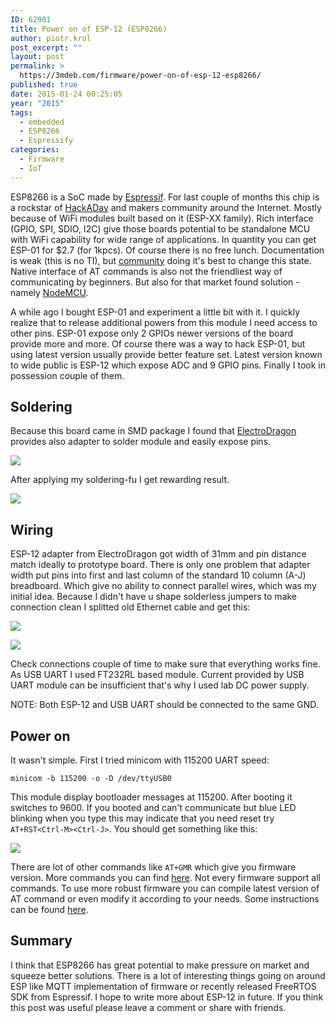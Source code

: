 ```yaml
---
ID: 62901
title: Power on of ESP-12 (ESP8266)
author: piotr.krol
post_excerpt: ""
layout: post
permalink: >
  https://3mdeb.com/firmware/power-on-of-esp-12-esp8266/
published: true
date: 2015-01-24 00:25:05
year: "2015"
tags:
  - embedded
  - ESP8266
  - Espressify
categories:
  - Firmware
  - IoT
---
```

ESP8266 is a SoC made by [Espressif](https://espressif.com). For last couple of
months this chip is a rockstar of [HackADay](http://hackaday.com/) and makers
community around the Internet. Mostly because of WiFi modules built based on it
(ESP-XX family). Rich interface (GPIO, SPI, SDIO, I2C) give those boards
potential to be standalone MCU with WiFi capability for wide range of
applications. In quantity you can get ESP-01 for $2.7 (for 1kpcs). Of course
there is no free lunch. Documentation is weak (this is no TI), but
[community](http://www.esp8266.com/) doing it's best to change this state.
Native interface of AT commands is also not the friendliest way of
communicating by beginners. But also for that market found solution - namely
[NodeMCU](https://github.com/nodemcu/nodemcu-firmware).

A while ago I bought ESP-01 and experiment a little bit with it. I quickly
realize that to release additional powers from this module I need access to
other pins. ESP-01 expose only 2 GPIOs newer versions of the board provide more
and more. Of course there was a way to hack ESP-01, but using latest version
usually provide better feature set. Latest version known to wide public is
ESP-12 which expose ADC and 9 GPIO pins. Finally I took in possession couple of
them.

## Soldering

Because this board came in SMD package I found that
[ElectroDragon](http://www.electrodragon.com/) provides also adapter to solder
module and easily expose pins.

![](/img/esp-12-adapter.jpg)

After applying my soldering-fu I get rewarding result.

![](/img/esp-12-soldered.jpg)

## Wiring

ESP-12 adapter from ElectroDragon got width of 31mm and pin distance match
ideally to prototype board. There is only one problem that adapter width put
pins into first and last column of the standard 10 column (A-J) breadboard.
Which give no ability to connect parallel wires, which was my initial idea.
Because I didn't have u shape solderless jumpers to make connection clean I
splitted old Ethernet cable and get this:

![](/img/u-shape-jumpers.jpg)

![](/img/esp-12-breadboard.jpg)

Check connections couple of time to make sure that everything works fine. As
USB UART I used FT232RL based module. Current provided by USB UART module can
be insufficient that's why I used lab DC power supply.

NOTE: Both ESP-12 and USB UART should be connected to the same GND.

## Power on

It wasn't simple. First I tried minicom with 115200 UART speed:

```
minicom -b 115200 -o -D /dev/ttyUSB0
```

This module display bootloader messages at 115200. After booting it switches to
9600. If you booted and can't communicate but blue LED blinking when you type
this may indicate that you need reset try `AT+RST<Ctrl-M><Ctrl-J>`. You
should get something like this:

![](/img/esp-12-minicom-1.png)

There are lot of other commands like `AT+GMR` which give you firmware version.
More commands you can find
[here](http://wiki.iteadstudio.com/ESP8266_Serial_WIFI_Module#AT_Commands). Not
every firmware support all commands. To use more robust firmware you can
compile latest version of AT command or even modify it according to your needs.
Some instructions can be found
[here](https://github.com/esp8266/esp8266-wiki/wiki).

## Summary

I think that ESP8266 has great potential to make pressure on market and
squeeze better solutions. There is a lot of interesting things going on around
ESP like MQTT implementation of firmware or recently released FreeRTOS SDK
from Espressif. I hope to write more about ESP-12 in future. If you think this
post was useful please leave a comment or share with friends.

